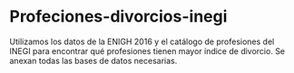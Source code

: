 # Profeciones-divorcios-inegi
Utilizamos los datos de la ENIGH 2016  y el catálogo de profesiones del INEGI para encontrar qué profesiones tienen mayor índice de divorcio. Se anexan todas las bases de datos necesarias.

